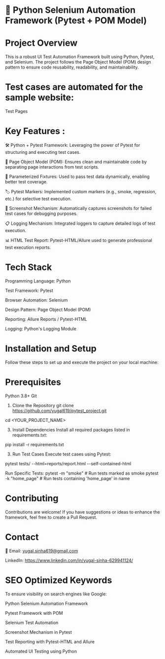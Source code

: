 
# 🚀 Python Selenium Automation Framework (Pytest + POM Model)

# Project Overview
This is a robust UI Test Automation Framework built using Python, Pytest, and Selenium. The project follows the Page Object Model (POM) design pattern to ensure code reusability, readability, and maintainability.

# Test cases are automated for the sample website:
Test Pages

# Key Features :
🛠️ Python + Pytest Framework: Leveraging the power of Pytest for structuring and executing test cases.

📄 Page Object Model (POM): Ensures clean and maintainable code by separating page interactions from test scripts.

🧪 Parameterized Fixtures: Used to pass test data dynamically, enabling better test coverage.

🏷️ Pytest Markers: Implemented custom markers (e.g., smoke, regression, etc.) for selective test execution.

📸 Screenshot Mechanism: Automatically captures screenshots for failed test cases for debugging purposes.

📋 Logging Mechanism: Integrated loggers to capture detailed logs of test execution.

📊 HTML Test Report: Pytest-HTML/Allure used to generate professional test execution reports.

# Tech Stack
Programming Language: Python

Test Framework: Pytest

Browser Automation: Selenium

Design Pattern: Page Object Model (POM)

Reporting: Allure Reports / Pytest-HTML

Logging: Python's Logging Module

# Installation and Setup
Follow these steps to set up and execute the project on your local machine:

# Prerequisites
Python 3.8+
Git

1. Clone the Repository
git clone https://github.com/yugal619/pytest_project.git

cd <YOUR_PROJECT_NAME>

3. Install Dependencies
Install all required packages listed in requirements.txt:

pip install -r requirements.txt

3. Run Test Cases
Execute test cases using Pytest:

pytest tests/ --html=reports/report.html --self-contained-html

Run Specific Tests:
pytest -m "smoke"          # Run tests marked as smoke
pytest -k "home_page"      # Run tests containing 'home_page' in name


# Contributing
Contributions are welcome! If you have suggestions or ideas to enhance the framework, feel free to create a Pull Request.

# Contact
📧 Email: yugal.sinha619@gmail.com

LinkedIn: https://www.linkedin.com/in/yugal-sinha-629941124/

# SEO Optimized Keywords
To ensure visibility on search engines like Google:

Python Selenium Automation Framework

Pytest Framework with POM

Selenium Test Automation

Screenshot Mechanism in Pytest

Test Reporting with Pytest-HTML and Allure

Automated UI Testing using Python
